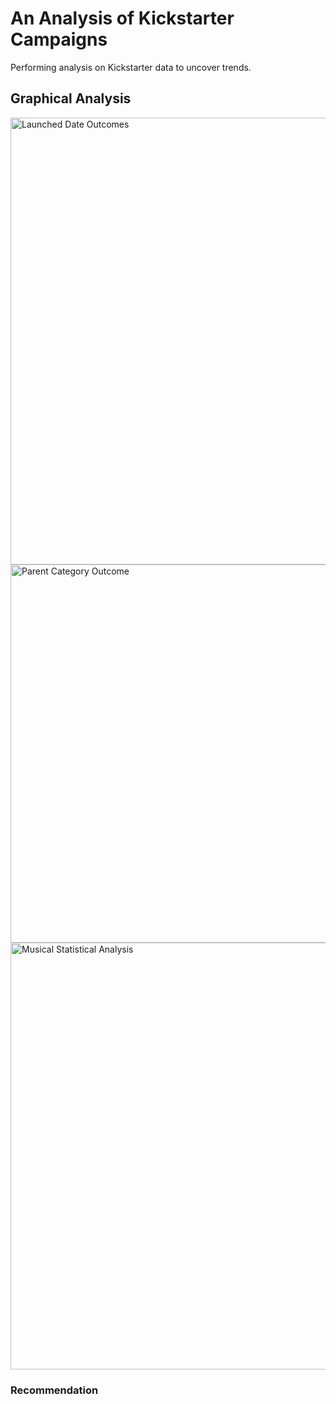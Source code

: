 # An Analysis of Kickstarter Campaigns
Performing analysis on Kickstarter data to uncover trends.
## Graphical Analysis
<img width="715" alt="Launched Date Outcomes" src="https://user-images.githubusercontent.com/68202407/87261290-b682b280-c483-11ea-8f5f-11a160282669.png">
<img width="605" alt="Parent Category Outcome" src="https://user-images.githubusercontent.com/68202407/87261413-19744980-c484-11ea-9afb-1d59989d32eb.png">
<img width="683" alt="Musical Statistical Analysis" src="https://user-images.githubusercontent.com/68202407/87261519-7b34b380-c484-11ea-990d-a356fcdfcdac.png">

### Recommendation
